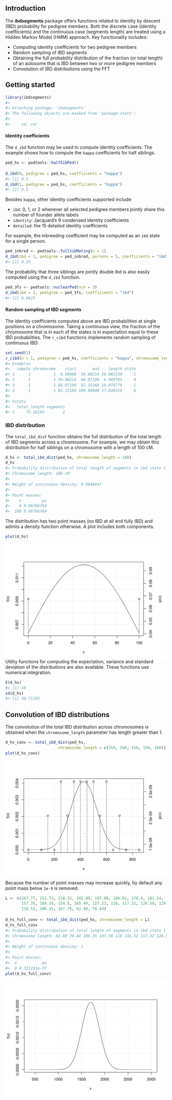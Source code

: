 
<!-- README.md is generated from README.Rmd. Please edit that file -->

## Introduction

The **ibdsegments** package offers functions related to identity by
descent (IBD) probability for pedigree members. Both the discrete case
(identity coefficients) and the continuous case (segments length) are
treated using a Hidden Markov Model (HMM) approach. Key functionality
includes:

- Computing identity coefficients for two pedigree members
- Random sampling of IBD segments
- Obtaining the full probability distribution of the fraction (or total
  length) of an autosome that is IBD between two or more pedigree
  members
- Convolution of IBD distributions using the FFT

## Getting started

``` r
library(ibdsegments)
#> 
#> Attaching package: 'ibdsegments'
#> The following objects are masked from 'package:stats':
#> 
#>     sd, var
```

#### Identity coefficients

The `d_ibd` function may be used to compute identity coefficients. The
example shows how to compute the `kappa` coefficients for half siblings.

``` r
ped_hs <- pedtools::halfSibPed()

d_ibd(0, pedigree = ped_hs, coefficients = "kappa")
#> [1] 0.5
d_ibd(1, pedigree = ped_hs, coefficients = "kappa")
#> [1] 0.5
```

Besides `kappa`, other identity coefficients supported include:

- `ibd`: 0, 1, or 2 whenever all selected pedigree members jointly share
  this number of founder allele labels
- `identity`: Jacquard’s 9 condensed identity coefficients
- `detailed`: the 15 detailed identity coefficients

For example, the inbreeding coefficient may be computed as an `ibd`
state for a single person.

``` r
ped_inbred <- pedtools::fullSibMating(n = 1)
d_ibd(ibd = 1, pedigree = ped_inbred, persons = 5, coefficients = "ibd")
#> [1] 0.25
```

The probability that three siblings are jointly double ibd is also
easily computed using the `d_ibd` function.

``` r
ped_3fs <- pedtools::nuclearPed(nch = 3)
d_ibd(ibd = 2, pedigree = ped_3fs, coefficients = "ibd")
#> [1] 0.0625
```

#### Random sampling of IBD segments

The identity coefficients computed above are IBD probabilities at single
positions on a chromosome. Taking a continuous view, the fraction of the
chromosome that is in each of the states is in expectation equal to
these IBD probabilities. The `r_cibd` functions implements random
sampling of continuous IBD:

``` r
set.seed(1)
r_cibd(n = 1, pedigree = ped_hs, coefficients = "kappa", chromosome_length = 100)
#> $samples
#>   sample chromosome    start       end    length state
#> 1      1          1  0.00000  59.08214 59.082139     1
#> 2      1          1 59.08214  66.07190  6.989763     0
#> 3      1          1 66.07190  82.15168 16.079779     1
#> 4      1          1 82.15168 100.00000 17.848319     0
#> 
#> $stats
#>   total_length segments
#> 1     75.16192        2
```

### IBD distribution

The `total_ibd_dist` function obtains the full distribution of the total
length of IBD segments across a chromosome. For example, we may obtain
this distribution for half siblings on a chromosome with a length of 100
cM.

``` r
d_hs <- total_ibd_dist(ped_hs, chromosome_length = 100)
d_hs
#> Probability distribution of total length of segments in ibd state 1  
#> Chromosome length: 100 cM
#> 
#> Weight of continuous density: 0.8646647 
#> 
#> Point masses: 
#>    x         px
#>    0 0.06766764
#>  100 0.06766764
```

The distribution has two point masses (no IBD at all and fully IBD) and
admits a density function otherwise. A plot includes both components.

``` r
plot(d_hs)
```

<img src="man/figures/README-unnamed-chunk-8-1.png" style="display: block; margin: auto;" />
Utility functions for computing the expectation, variance and standard
deviation of the distributions are also available. These functions use
numerical integration.

``` r
E(d_hs)
#> [1] 50
sd(d_hs)
#> [1] 30.71195
```

## Convolution of IBD distributions

The convolution of the total IBD distribution across chromosomes is
obtained when the `chromosome_length` parameter has length greater than
1.

``` r
d_hs_conv <- total_ibd_dist(ped_hs, 
                       chromosome_length = c(250, 200, 150, 150, 100))
plot(d_hs_conv)
```

<img src="man/figures/README-unnamed-chunk-10-1.png" style="display: block; margin: auto;" />

Because the number of point masses may increase quickly, by default any
point mass below `1e-9` is removed.

``` r
L <- c(267.77, 251.73, 218.31, 202.89, 197.08, 186.02, 178.4, 161.54, 
       157.35, 169.28, 154.5, 165.49, 127.23, 116, 117.32, 126.59, 129.53, 
       116.52, 106.35, 107.76, 62.88, 70.84)

d_hs_full_conv <- total_ibd_dist(ped_hs, chromosome_length = L)
d_hs_full_conv
#> Probability distribution of total length of segments in ibd state 1  
#> Chromosome length: 62.88 70.84 106.35 107.76 116 116.52 117.32 126.59 127.23 129.53 154.5 157.35 161.54 165.49 169.28 178.4 186.02 197.08 202.89 218.31 251.73 267.77 cM
#> 
#> Weight of continuous density: 1 
#> 
#> Point masses: 
#>  x           px
#>  0 8.321233e-37
plot(d_hs_full_conv)
```

<img src="man/figures/README-unnamed-chunk-11-1.png" style="display: block; margin: auto;" />
